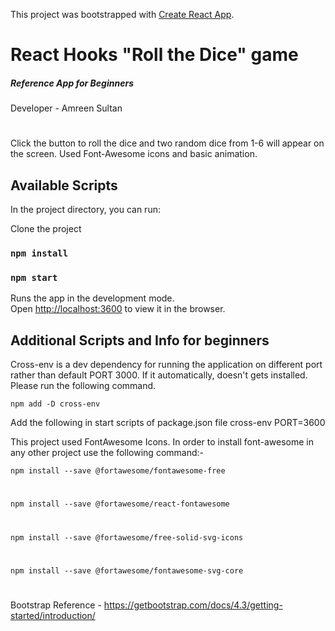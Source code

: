 This project was bootstrapped with [Create React App](https://github.com/facebook/create-react-app).

# React Hooks "Roll the Dice" game
##### Reference App for Beginners
Developer - Amreen Sultan
#
Click the button to roll the dice and two random dice from 1-6 will appear on the screen.
Used Font-Awesome icons and basic animation.

## Available Scripts

In the project directory, you can run:

Clone the project
### `npm install`

### `npm start`

Runs the app in the development mode.<br />
Open [http://localhost:3600](http://localhost:3600) to view it in the browser.

## Additional Scripts and Info for beginners

Cross-env is a dev dependency for running the application on different port rather than default PORT 3000. If it automatically, doesn't gets installed. Please run the following command.

`npm add -D cross-env`

Add the following in start scripts of package.json file 
cross-env PORT=3600

This project used FontAwesome Icons. In order to install font-awesome in any other project use the following command:-

`npm install --save @fortawesome/fontawesome-free`
#
`npm install --save @fortawesome/react-fontawesome`
#
`npm install --save @fortawesome/free-solid-svg-icons`
#
`npm install --save @fortawesome/fontawesome-svg-core`
#
Bootstrap Reference - https://getbootstrap.com/docs/4.3/getting-started/introduction/
